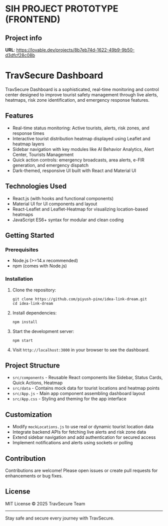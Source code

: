 # SIH PROJECT PROTOTYPE (FRONTEND)

## Project info

**URL**: https://lovable.dev/projects/8b7eb74d-1622-49b9-9b50-d3dfcf28c08b


# TravSecure Dashboard

TravSecure Dashboard is a sophisticated, real-time monitoring and control center designed to improve tourist safety management through live alerts, heatmaps, risk zone identification, and emergency response features.

## Features

- Real-time status monitoring: Active tourists, alerts, risk zones, and response times
- Interactive tourist distribution heatmap displayed using Leaflet and heatmap layers
- Sidebar navigation with key modules like AI Behavior Analytics, Alert Center, Tourists Management
- Quick action controls: emergency broadcasts, area alerts, e-FIR generation, and emergency dispatch
- Dark-themed, responsive UI built with React and Material UI

## Technologies Used

- React.js (with hooks and functional components)
- Material UI for UI components and layout
- React-Leaflet and Leaflet-Heatmap for visualizing location-based heatmaps
- JavaScript ES6+ syntax for modular and clean coding

## Getting Started

### Prerequisites

- Node.js (>=14.x recommended)
- npm (comes with Node.js)

### Installation

1. Clone the repository:
   ```
   git clone https://github.com/piyush-pine/idea-link-dream.git
   cd idea-link-dream
   ```

2. Install dependencies:
   ```
   npm install
   ```

3. Start the development server:
   ```
   npm start
   ```

4. Visit `http://localhost:3000` in your browser to see the dashboard.

## Project Structure

- `src/components` - Reusable React components like Sidebar, Status Cards, Quick Actions, Heatmap
- `src/data` - Contains mock data for tourist locations and heatmap points
- `src/App.js` - Main app component assembling dashboard layout
- `src/App.css` - Styling and theming for the app interface

## Customization

- Modify `mockLocations.js` to use real or dynamic tourist location data
- Integrate backend APIs for fetching live alerts and risk zone data
- Extend sidebar navigation and add authentication for secured access
- Implement notifications and alerts using sockets or polling

## Contribution

Contributions are welcome! Please open issues or create pull requests for enhancements or bug fixes.

## License

MIT License © 2025 TravSecure Team

---

Stay safe and secure every journey with TravSecure.

```
